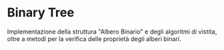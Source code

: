 # Binary Tree
Implementazione della struttura "Albero Binario" e degli algoritmi di vistita, oltre a metodi per la verifica delle proprietà degli alberi binari.
